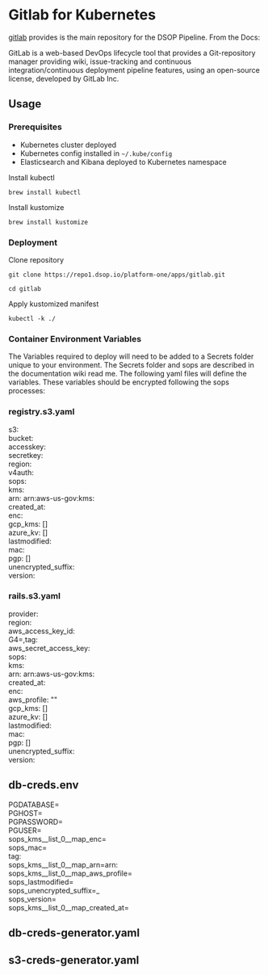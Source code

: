 # Gitlab for Kubernetes

[gitlab](https://docs.gitlab.com/) provides  is the main repository for the DSOP Pipeline.  From the Docs:

GitLab is a web-based DevOps lifecycle tool that provides a Git-repository manager providing wiki, issue-tracking and continuous integration/continuous deployment pipeline features, using an open-source license, developed by GitLab Inc.

## Usage

### Prerequisites

* Kubernetes cluster deployed
* Kubernetes config installed in `~/.kube/config`
* Elasticsearch and Kibana deployed to Kubernetes namespace

Install kubectl

```
brew install kubectl
```

Install kustomize

```
brew install kustomize
```

### Deployment

Clone repository

```
git clone https://repo1.dsop.io/platform-one/apps/gitlab.git

cd gitlab
```

Apply kustomized manifest

```
kubectl -k ./
```

### Container Environment Variables

The Variables required to deploy will need to be added to a Secrets folder unique to your environment.  The Secrets folder and sops are described in the documentation wiki read me.  The following yaml files will define the variables.  These variables should be encrypted following the sops processes:

### registry.s3.yaml
s3:  
    bucket:  
    accesskey:  
    secretkey:  
    region:  
    v4auth:  
sops:  
    kms:  
    arn: arn:aws-us-gov:kms:  
    created_at:  
    enc:  
    gcp_kms: []  
    azure_kv: []  
    lastmodified:  
    mac:  
pgp: []  
    unencrypted_suffix:  
    version:  

### rails.s3.yaml

provider:  
region:  
aws_access_key_id:  
G4=,tag:  
aws_secret_access_key:  
sops:  
    kms:  
    arn: arn:aws-us-gov:kms:  
    created_at:  
    enc:  
aws_profile: ""  
    gcp_kms: []  
    azure_kv: []  
    lastmodified:  
    mac:  
    pgp: []  
    unencrypted_suffix:  
    version:  

## db-creds.env

PGDATABASE=  
PGHOST=  
PGPASSWORD=  
PGUSER=  
sops_kms__list_0__map_enc=  
sops_mac=  
tag:  
sops_kms__list_0__map_arn=arn:  
sops_kms__list_0__map_aws_profile=  
sops_lastmodified=  
sops_unencrypted_suffix=_  
sops_version=  
sops_kms__list_0__map_created_at=  

## db-creds-generator.yaml

## s3-creds-generator.yaml


